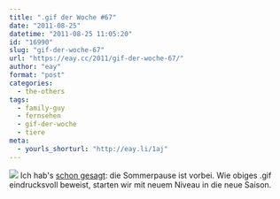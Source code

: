 ```yaml
---
title: ".gif der Woche #67"
date: "2011-08-25"
datetime: "2011-08-25 11:05:20"
id: "16990"
slug: "gif-der-woche-67"
url: "https://eay.cc/2011/gif-der-woche-67/"
author: "eay"
format: "post"
categories:
  - the-others
tags:
  - family-guy
  - fernsehen
  - gif-der-woche
  - tiere
meta:
  - yourls_shorturl: "http://eay.li/1aj"
---
```


![](https://eay.cc/uploads/2011/peterhorse.gif) Ich hab's [schon gesagt](//eay.cc/2011/review-rundumschlag-16-1/): die Sommerpause ist vorbei. Wie obiges .gif eindrucksvoll beweist, starten wir mit neuem Niveau in die neue Saison.
